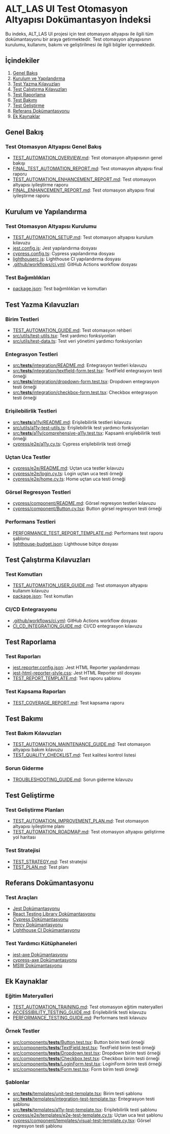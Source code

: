# ALT_LAS UI Test Otomasyon Altyapısı Dokümantasyon İndeksi

Bu indeks, ALT_LAS UI projesi için test otomasyon altyapısı ile ilgili tüm dokümantasyonu bir araya getirmektedir. Test otomasyon altyapısının kurulumu, kullanımı, bakımı ve geliştirilmesi ile ilgili bilgiler içermektedir.

## İçindekiler

1. [Genel Bakış](#genel-bakış)
2. [Kurulum ve Yapılandırma](#kurulum-ve-yapılandırma)
3. [Test Yazma Kılavuzları](#test-yazma-kılavuzları)
4. [Test Çalıştırma Kılavuzları](#test-çalıştırma-kılavuzları)
5. [Test Raporlama](#test-raporlama)
6. [Test Bakımı](#test-bakımı)
7. [Test Geliştirme](#test-geliştirme)
8. [Referans Dokümantasyonu](#referans-dokümantasyonu)
9. [Ek Kaynaklar](#ek-kaynaklar)

## Genel Bakış

### Test Otomasyon Altyapısı Genel Bakış

- [TEST_AUTOMATION_OVERVIEW.md](./TEST_AUTOMATION_OVERVIEW.md): Test otomasyon altyapısının genel bakışı
- [FINAL_TEST_AUTOMATION_REPORT.md](./FINAL_TEST_AUTOMATION_REPORT.md): Test otomasyon altyapısı final raporu
- [TEST_AUTOMATION_ENHANCEMENT_REPORT.md](./TEST_AUTOMATION_ENHANCEMENT_REPORT.md): Test otomasyon altyapısı iyileştirme raporu
- [FINAL_ENHANCEMENT_REPORT.md](./FINAL_ENHANCEMENT_REPORT.md): Test otomasyon altyapısı final iyileştirme raporu

## Kurulum ve Yapılandırma

### Test Otomasyon Altyapısı Kurulumu

- [TEST_AUTOMATION_SETUP.md](./prototip/TEST_AUTOMATION_SETUP.md): Test otomasyon altyapısı kurulum kılavuzu
- [jest.config.js](./prototip/jest.config.js): Jest yapılandırma dosyası
- [cypress.config.ts](./prototip/cypress.config.ts): Cypress yapılandırma dosyası
- [lighthouserc.js](./prototip/lighthouserc.js): Lighthouse CI yapılandırma dosyası
- [.github/workflows/ci.yml](./prototip/.github/workflows/ci.yml): GitHub Actions workflow dosyası

### Test Bağımlılıkları

- [package.json](./prototip/package.json): Test bağımlılıkları ve komutları

## Test Yazma Kılavuzları

### Birim Testleri

- [TEST_AUTOMATION_GUIDE.md](./prototip/TEST_AUTOMATION_GUIDE.md): Test otomasyon rehberi
- [src/utils/test-utils.tsx](./prototip/src/utils/test-utils.tsx): Test yardımcı fonksiyonları
- [src/utils/test-data.ts](./prototip/src/utils/test-data.ts): Test veri yönetimi yardımcı fonksiyonları

### Entegrasyon Testleri

- [src/__tests__/integration/README.md](./prototip/src/__tests__/integration/README.md): Entegrasyon testleri kılavuzu
- [src/__tests__/integration/textfield-form.test.tsx](./prototip/src/__tests__/integration/textfield-form.test.tsx): TextField entegrasyon testi örneği
- [src/__tests__/integration/dropdown-form.test.tsx](./prototip/src/__tests__/integration/dropdown-form.test.tsx): Dropdown entegrasyon testi örneği
- [src/__tests__/integration/checkbox-form.test.tsx](./prototip/src/__tests__/integration/checkbox-form.test.tsx): Checkbox entegrasyon testi örneği

### Erişilebilirlik Testleri

- [src/__tests__/a11y/README.md](./prototip/src/__tests__/a11y/README.md): Erişilebilirlik testleri kılavuzu
- [src/utils/a11y-test-utils.ts](./prototip/src/utils/a11y-test-utils.ts): Erişilebilirlik test yardımcı fonksiyonları
- [src/__tests__/a11y/comprehensive-a11y.test.tsx](./prototip/src/__tests__/a11y/comprehensive-a11y.test.tsx): Kapsamlı erişilebilirlik testi örneği
- [cypress/e2e/a11y.cy.ts](./prototip/cypress/e2e/a11y.cy.ts): Cypress erişilebilirlik testi örneği

### Uçtan Uca Testler

- [cypress/e2e/README.md](./prototip/cypress/e2e/README.md): Uçtan uca testler kılavuzu
- [cypress/e2e/login.cy.ts](./prototip/cypress/e2e/login.cy.ts): Login uçtan uca testi örneği
- [cypress/e2e/home.cy.ts](./prototip/cypress/e2e/home.cy.ts): Home uçtan uca testi örneği

### Görsel Regresyon Testleri

- [cypress/component/README.md](./prototip/cypress/component/README.md): Görsel regresyon testleri kılavuzu
- [cypress/component/Button.cy.tsx](./prototip/cypress/component/Button.cy.tsx): Button görsel regresyon testi örneği

### Performans Testleri

- [PERFORMANCE_TEST_REPORT_TEMPLATE.md](./prototip/PERFORMANCE_TEST_REPORT_TEMPLATE.md): Performans test raporu şablonu
- [lighthouse-budget.json](./prototip/lighthouse-budget.json): Lighthouse bütçe dosyası

## Test Çalıştırma Kılavuzları

### Test Komutları

- [TEST_AUTOMATION_USER_GUIDE.md](./TEST_AUTOMATION_USER_GUIDE.md): Test otomasyon altyapısı kullanım kılavuzu
- [package.json](./prototip/package.json): Test komutları

### CI/CD Entegrasyonu

- [.github/workflows/ci.yml](./prototip/.github/workflows/ci.yml): GitHub Actions workflow dosyası
- [CI_CD_INTEGRATION_GUIDE.md](./prototip/CI_CD_INTEGRATION_GUIDE.md): CI/CD entegrasyon kılavuzu

## Test Raporlama

### Test Raporları

- [jest.reporter.config.json](./prototip/jest.reporter.config.json): Jest HTML Reporter yapılandırması
- [jest-html-reporter-style.css](./prototip/jest-html-reporter-style.css): Jest HTML Reporter stil dosyası
- [TEST_REPORT_TEMPLATE.md](./prototip/TEST_REPORT_TEMPLATE.md): Test raporu şablonu

### Test Kapsama Raporları

- [TEST_COVERAGE_REPORT.md](./prototip/TEST_COVERAGE_REPORT.md): Test kapsama raporu

## Test Bakımı

### Test Bakım Kılavuzları

- [TEST_AUTOMATION_MAINTENANCE_GUIDE.md](./TEST_AUTOMATION_MAINTENANCE_GUIDE.md): Test otomasyon altyapısı bakım kılavuzu
- [TEST_QUALITY_CHECKLIST.md](./prototip/TEST_QUALITY_CHECKLIST.md): Test kalitesi kontrol listesi

### Sorun Giderme

- [TROUBLESHOOTING_GUIDE.md](./prototip/TROUBLESHOOTING_GUIDE.md): Sorun giderme kılavuzu

## Test Geliştirme

### Test Geliştirme Planları

- [TEST_AUTOMATION_IMPROVEMENT_PLAN.md](./TEST_AUTOMATION_IMPROVEMENT_PLAN.md): Test otomasyon altyapısı iyileştirme planı
- [TEST_AUTOMATION_ROADMAP.md](./TEST_AUTOMATION_ROADMAP.md): Test otomasyon altyapısı geliştirme yol haritası

### Test Stratejisi

- [TEST_STRATEGY.md](./prototip/TEST_STRATEGY.md): Test stratejisi
- [TEST_PLAN.md](./prototip/TEST_PLAN.md): Test planı

## Referans Dokümantasyonu

### Test Araçları

- [Jest Dokümantasyonu](https://jestjs.io/docs/getting-started)
- [React Testing Library Dokümantasyonu](https://testing-library.com/docs/react-testing-library/intro/)
- [Cypress Dokümantasyonu](https://docs.cypress.io/)
- [Percy Dokümantasyonu](https://docs.percy.io/)
- [Lighthouse CI Dokümantasyonu](https://github.com/GoogleChrome/lighthouse-ci/blob/main/docs/getting-started.md)

### Test Yardımcı Kütüphaneleri

- [jest-axe Dokümantasyonu](https://github.com/nickcolley/jest-axe)
- [cypress-axe Dokümantasyonu](https://github.com/component-driven/cypress-axe)
- [MSW Dokümantasyonu](https://mswjs.io/docs/)

## Ek Kaynaklar

### Eğitim Materyalleri

- [TEST_AUTOMATION_TRAINING.md](./prototip/TEST_AUTOMATION_TRAINING.md): Test otomasyon eğitim materyalleri
- [ACCESSIBILITY_TESTING_GUIDE.md](./prototip/ACCESSIBILITY_TESTING_GUIDE.md): Erişilebilirlik testi kılavuzu
- [PERFORMANCE_TESTING_GUIDE.md](./prototip/PERFORMANCE_TESTING_GUIDE.md): Performans testi kılavuzu

### Örnek Testler

- [src/components/__tests__/Button.test.tsx](./prototip/src/components/__tests__/Button.test.tsx): Button birim testi örneği
- [src/components/__tests__/TextField.test.tsx](./prototip/src/components/__tests__/TextField.test.tsx): TextField birim testi örneği
- [src/components/__tests__/Dropdown.test.tsx](./prototip/src/components/__tests__/Dropdown.test.tsx): Dropdown birim testi örneği
- [src/components/__tests__/Checkbox.test.tsx](./prototip/src/components/__tests__/Checkbox.test.tsx): Checkbox birim testi örneği
- [src/components/__tests__/LoginForm.test.tsx](./prototip/src/components/__tests__/LoginForm.test.tsx): LoginForm birim testi örneği
- [src/components/__tests__/Form.test.tsx](./prototip/src/components/__tests__/Form.test.tsx): Form birim testi örneği

### Şablonlar

- [src/__tests__/templates/unit-test-template.tsx](./prototip/src/__tests__/templates/unit-test-template.tsx): Birim testi şablonu
- [src/__tests__/templates/integration-test-template.tsx](./prototip/src/__tests__/templates/integration-test-template.tsx): Entegrasyon testi şablonu
- [src/__tests__/templates/a11y-test-template.tsx](./prototip/src/__tests__/templates/a11y-test-template.tsx): Erişilebilirlik testi şablonu
- [cypress/e2e/templates/e2e-test-template.cy.ts](./prototip/cypress/e2e/templates/e2e-test-template.cy.ts): Uçtan uca test şablonu
- [cypress/component/templates/visual-test-template.cy.tsx](./prototip/cypress/component/templates/visual-test-template.cy.tsx): Görsel regresyon testi şablonu
